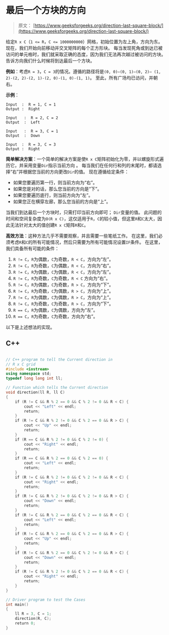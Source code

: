 # 最后一个方块的方向

> 原文： [https://www.geeksforgeeks.org/direction-last-square-block/](https://www.geeksforgeeks.org/direction-last-square-block/)

给定`R x C`（`1 <= R`，`C <= 1000000000`）网格，初始位置为左上角，方向为东。 现在，我们开始向前移动并交叉矩阵的每个正方形块。 每当发现死角或到达已被访问的单元格时，我们就采取正确的态度，因为我们无法再次越过被访问的方块。 告诉方向我们什么时候将到达最后一个方块。

**例如**：考虑`R = 3`，`C = 3`的情况。遵循的路径将是`(0, 0)—(0, 1)—(0, 2)— (1, 2)-(2, 2)-(2, 1)-(2, 0)-(1, 0)-(1, 1)`。 至此，所有广场均已访问，并朝右。

**示例**：

```
Input  :  R = 1, C = 1
Output :  Right

Input   :  R = 2, C = 2
Output  :  Left

Input   :  R = 3, C = 1
Output  :  Down

Input  :  R = 3, C = 3
Output :  Right

```



**简单解决方案**：一个简单的解决方案是使`R x C`矩阵初始化为零，并以螺旋形式遍历它，并采用变量`Dir`指示当前方向 。 每当我们在任何行和列的末尾时，都请选择“右”并根据您当前的方向更改`Dir`的值。 现在遵循给定条件：

*   如果您要遍历第一行，则当前方向为“右”。
*   如果您是对的话，那么您当前的方向是“下”。
*   如果您要遍历底行，则当前方向为“左”。
*   如果您正在横穿左廊，那么您当前的方向是“上”。

当我们到达最后一个方块时，只需打印当前方向即可； `Dir`变量的值。
此问题的时间和空间复杂度为`O(R x C)`，这仅适用于`R`，`C`的较小值，但这里`R`和`C`太大，因此无法针对太大的值创建`R x C`矩阵`R`和`C`。

**高效方法**：这种方法几乎不需要观察，并且需要一些笔纸工作。 在这里，我们必须考虑`R`和`C`的所有可能情况，然后只需要为所有可能情况设置`IF`条件。 在这里，我们具备所有可能的条件：

1.  `R != C`，`R`为偶数，`C`为奇数，`R < C`，方向为“左”。
2.  `R != C`，`R`为奇数，`C`为偶数，`R < C`，方向为“右”。
3.  `R != C`，`R`为偶数，`C`为偶数，`R < C`，方向为“左”。
4.  `R != C`，`R`为奇数，`C`为奇数，`R < C` 方向为“右”。
5.  `R != C`，`R`为偶数，`C`为奇数，`R > C`，方向为“下”。
6.  `R != C`，`R`为奇数，`C`为偶数，`R > C`，方向为“上”。
7.  `R != C`，`R`为偶数，`C`为偶数，`R > C`，方向为“上”。
8.  `R != C`，`R`为奇数，`C`为奇数，`R > C`，方向为“下”。
9.  `R == C`，`R`为偶数，`C`为偶数，方向为“左”。
0.  `R == C`，`R`为奇数，`C`为奇数，方向为“右”。

以下是上述想法的实现。

## C++ 

```cpp

// C++ program to tell the Current direction in 
// R x C grid 
#include <iostream> 
using namespace std; 
typedef long long int ll; 

// Function which tells the Current direction 
void direction(ll R, ll C) 
{ 
    if (R != C && R % 2 == 0 && C % 2 != 0 && R < C) { 
        cout << "Left" << endl; 
        return; 
    } 
    if (R != C && R % 2 != 0 && C % 2 == 0 && R > C) { 
        cout << "Up" << endl; 
        return; 
    } 
    if (R == C && R % 2 != 0 && C % 2 != 0) { 
        cout << "Right" << endl; 
        return; 
    } 
    if (R == C && R % 2 == 0 && C % 2 == 0) { 
        cout << "Left" << endl; 
        return; 
    } 
    if (R != C && R % 2 != 0 && C % 2 != 0 && R < C) { 
        cout << "Right" << endl; 
        return; 
    } 
    if (R != C && R % 2 != 0 && C % 2 != 0 && R > C) { 
        cout << "Down" << endl; 
        return; 
    } 
    if (R != C && R % 2 == 0 && C % 2 == 0 && R < C) { 
        cout << "Left" << endl; 
        return; 
    } 
    if (R != C && R % 2 == 0 && C % 2 == 0 && R > C) { 
        cout << "Up" << endl; 
        return; 
    } 
    if (R != C && R % 2 == 0 && C % 2 != 0 && R > C) { 
        cout << "Down" << endl; 
        return; 
    } 
    if (R != C && R % 2 != 0 && C % 2 == 0 && R < C) { 
        cout << "Right" << endl; 
        return; 
    } 
} 

// Driver program to test the Cases 
int main() 
{ 
    ll R = 3, C = 1; 
    direction(R, C); 
    return 0; 
} 

```